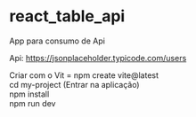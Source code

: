 # react_table_api
App para consumo de Api<br>

Api: https://jsonplaceholder.typicode.com/users<br>

Criar com o Vit = npm create vite@latest<br>
cd my-project (Entrar na aplicação)<br>
npm install<br>
npm run dev<br>
